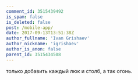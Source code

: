 ```yaml
---
comment_id: 3515439492
is_spam: false
is_deleted: false
post: /mobile-app/
date: 2017-09-13T13:51:38Z
author_fullname: 'Ivan Grishaev'
author_nickname: 'igrishaev'
author_is_anon: false
parent_id: 3515434508
---
```


<p>только добавить каждый люк и столб, а так огонь.</p>
